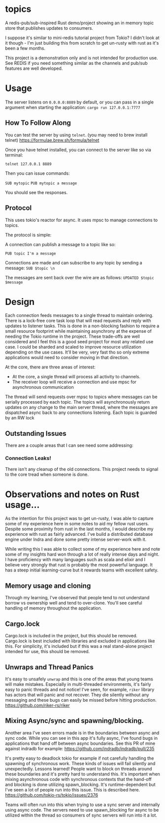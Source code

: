 # topics
A redis-pub/sub-inspired Rust demo/project showing an in memory topic store that publishes updates to consumers.

I suppose it's similar to mini-redis tutorial project from Tokio?
I didn't look at it though - I'm just building this from scratch to get un-rusty with rust as it's been a few months.

This project is a demonstration only and is not intended for production use.
See REDIS if you need something similar as the channels and pub/sub features are well developed.

# Usage

The server listens on `0.0.0.0:8889` by default, or you can pass in a single argument when starting the application:
`cargo run 127.0.0.1:7777`

## How To Follow Along

You can test the server by using `telnet`.
(you may need to brew install telnet)
https://formulae.brew.sh/formula/telnet

Once you have telnet installed, you can connect to the server like so via terminal:

`telnet 127.0.0.1 8889`

Then you can issue commands:

`SUB mytopic`
`PUB mytopic a message`

You should see the responses.

## Protocol
This uses tokio's reactor for async.
It uses mpsc to manage connections to topics.

The protocol is simple:

A connection can publish a message to a topic like so:

`PUB topic I'm a message`

Connections are made and can subscribe to any topic by sending a message:
`SUB $topic \n`

The messages are sent back over the wire are as follows:
`UPDATED $topic $message`

# Design
Each connection feeds messages to a single thread to maintain ordering.
There is a lock-free core task loop that will read requests and reply with updates to listener tasks.
This is done in a non-blocking fashion to require a small resource footprint while maintaining asynchrony at the expense of needing the Tokio runtime in the project.
These trade-offs are well considered and I feel this is a good seed project for most any related use case.
I could be sharded and scaled to improve resource utilization depending on the use cases. It'll be very, very fast tho so only extreme applications would need to 
consider moving in that direction.

At the core, there are three areas of interest:
- At the core, a single thread will process all activity to channels.
- The receiver loop will receive a connection and use mpsc for asynchronous communication

The thread will send requests over mpsc to topics where messages can be serially processed by each topic.
The topics will asynchronously return updates on any change to the main server thread, where the messages are dispatched async
back to any connections listening.
Each topic is guarded by an RW lock

## Outstanding Issues
There are a couple areas that I can see need some addressing:

### Connection Leaks!
There isn't any cleanup of the old connections. 
This project needs to signal to the core tread when someone is done.

# Observations and notes on Rust usage...
As the intention for this project was to get un-rusty, I was able to capture 
some of my experience here in some notes to aid my fellow rust users.
Despite some proximity from rust in the last months, I would describe my experience with rust as fairly advanced.
I've build a distributed database engine under Indra and done some pretty intense server-work with it.

While writing this I was able to collect some of my experience here and note some of my insights hard won
through a lot of really intense days and night. I have proficiency with many languages such as scala and elixir 
and I believe very strongly that rust is probably the most powerful language.
It has a steep initial learning-curve but it rewards teams with excellent safety.

## Memory usage and cloning
Through my learning, I've observed that people tend to not understand borrow vs ownership well and tend to over-clone.
You'll see careful handling of memory throughout the application.

## Cargo.lock
Cargo.lock is included in the project, but this should be removed.
Cargo.lock is best included with libraries and excluded in applications like this.
For simplicity, it's included but if this was a real stand-alone project intended for use,
this should be removed.

## Unwraps and Thread Panics
It's easy to unsafely `unwrap` and this is one of the areas that young teams will make mistakes.
Especially in multi-threaded environments, it's fairly easy to panic threads and not notice!
I've seen, for example, `riker` library has actors that will panic and not recover.
They die silently without any messaging and these bugs can easily be missed before hitting production.
https://github.com/riker-rs/riker

## Mixing Async/sync and spawning/blocking.
Another area I've seen errors made is in the boundaries between async and sync code.
While you can see in this app it's fully async, I've found bugs in applications that hand off between async boundaries.
See this PR of mine against indradb for example:
https://github.com/indradb/indradb/pull/235

It's pretty easy to deadlock tokio for example if not carefully handling the spawning of synchronous work.
These kinds of issues will fail silently and unexpectedly. Lessons learned!
People want to block on threads around these boundaries and it's pretty hard to understand this.
It's important when mixing asynchronous code with synchronous contexts that the hand-off and blocking is done utilizing spawn_blocking.
It's runtime-dependent but I've seen a lot of people run into this issue.
This is described here.
https://github.com/tokio-rs/tokio/issues/2376

Teams will often run into this when trying to use a sync server and internally using async code.
The servers need to use spawn_blocking for async to be utilized within the thread so consumers of sync servers will run into it a lot.
